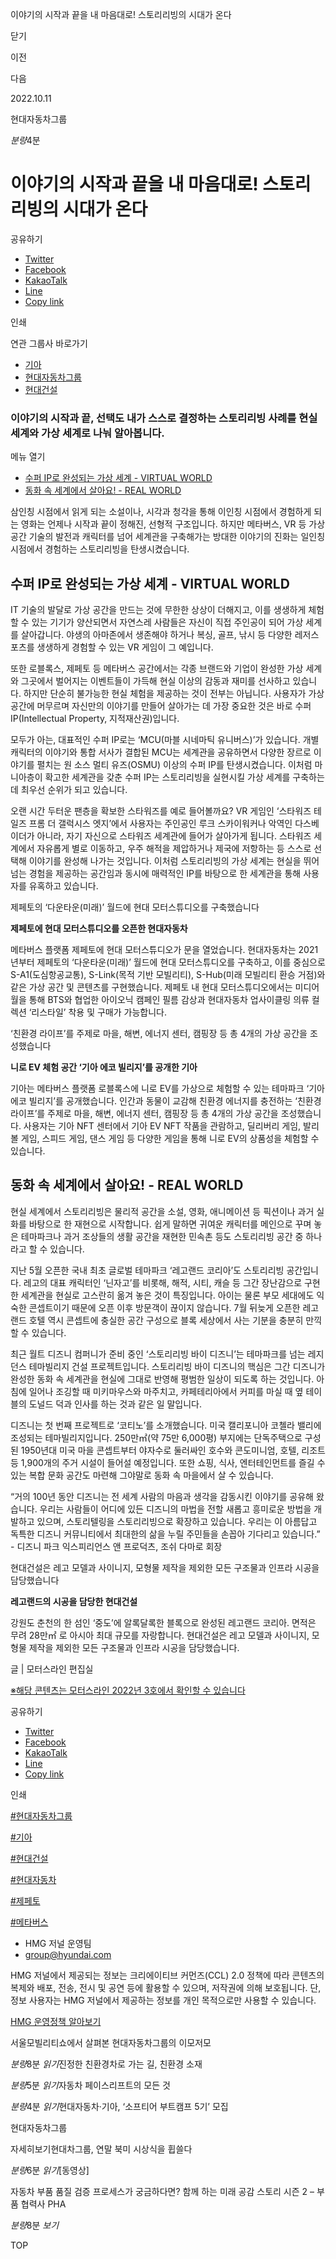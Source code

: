 이야기의 시작과 끝을 내 마음대로! 스토리리빙의 시대가 온다






닫기

이전

다음

2022.10.11

현대자동차그룹


*분량*4분

# 이야기의 시작과 끝을 내 마음대로! 스토리리빙의 시대가 온다

공유하기

* [Twitter](# "새창으로 열림")
* [Facebook](# "새창으로 열림")
* [KakaoTalk](# "새창으로 열림")
* [Line](# "새창으로 열림")
* [Copy link](#)

인쇄

연관 그룹사 바로가기

* [기아](http://www.kia.com)
* [현대자동차그룹](http://www.hyundai.co.kr)
* [현대건설](http://www.hdec.kr/)



### 이야기의 시작과 끝, 선택도 내가 스스로 결정하는 스토리리빙 사례를 현실 세계와 가상 세계로 나눠 알아봅니다.

메뉴 열기

* [수퍼 IP로 완성되는 가상 세계 - VIRTUAL WORLD](#target2)
* [동화 속 세계에서 살아요! - REAL WORLD](#target8)



삼인칭 시점에서 읽게 되는 소설이나, 시각과 청각을 통해 이인칭 시점에서 경험하게 되는 영화는 언제나 시작과 끝이 정해진, 선형적 구조입니다. 하지만 메타버스, VR 등 가상 공간 기술의 발전과 캐릭터를 넘어 세계관을 구축해가는 방대한 이야기의 진화는 일인칭 시점에서 경험하는 스토리리빙을 탄생시켰습니다.

## 수퍼 IP로 완성되는 가상 세계 - VIRTUAL WORLD



IT 기술의 발달로 가상 공간을 만드는 것에 무한한 상상이 더해지고, 이를 생생하게 체험할 수 있는 기기가 양산되면서 자연스레 사람들은 자신이 직접 주인공이 되어 가상 세계를 살아갑니다. 야생의 아마존에서 생존해야 하거나 복싱, 골프, 낚시 등 다양한 레저스포츠를 생생하게 경험할 수 있는 VR 게임이 그 예입니다.

또한 로블록스, 제페토 등 메타버스 공간에서는 각종 브랜드와 기업이 완성한 가상 세계와 그곳에서 벌어지는 이벤트들이 가득해 현실 이상의 감동과 재미를 선사하고 있습니다. 하지만 단순히 불가능한 현실 체험을 제공하는 것이 전부는 아닙니다. 사용자가 가상 공간에 머무르며 자신만의 이야기를 만들어 살아가는 데 가장 중요한 것은 바로 수퍼 IP(Intellectual Property, 지적재산권)입니다.

모두가 아는, 대표적인 수퍼 IP로는 ‘MCU(마블 시네마틱 유니버스)’가 있습니다. 개별 캐릭터의 이야기와 통합 서사가 결합된 MCU는 세계관을 공유하면서 다양한 장르로 이야기를 펼치는 원 소스 멀티 유즈(OSMU) 이상의 수퍼 IP를 탄생시켰습니다. 이처럼 마니아층이 확고한 세계관을 갖춘 수퍼 IP는 스토리리빙을 실현시킬 가상 세계를 구축하는 데 최우선 순위가 되고 있습니다.

오랜 시간 두터운 팬층을 확보한 스타워즈를 예로 들어볼까요? VR 게임인 ‘스타워즈 테일즈 프롬 더 갤럭시스 엣지’에서 사용자는 주인공인 루크 스카이워커나 악역인 다스베이더가 아니라, 자기 자신으로 스타워즈 세계관에 들어가 살아가게 됩니다. 스타워즈 세계에서 자유롭게 별로 이동하고, 우주 해적을 제압하거나 제국에 저항하는 등 스스로 선택해 이야기를 완성해 나가는 것입니다. 이처럼 스토리리빙의 가상 세계는 현실을 뛰어넘는 경험을 제공하는 공간임과 동시에 매력적인 IP를 바탕으로 한 세계관을 통해 사용자를 유혹하고 있습니다.

제페토의 ‘다운타운(미래)’ 월드에 현대 모터스튜디오를 구축했습니다



**제페토에 현대 모터스튜디오를 오픈한 현대자동차**

메타버스 플랫폼 제페토에 현대 모터스튜디오가 문을 열었습니다. 현대자동차는 2021년부터 제페토의 ‘다운타운(미래)’ 월드에 현대 모터스튜디오를 구축하고, 이를 중심으로 S-A1(도심항공교통), S-Link(목적 기반 모빌리티), S-Hub(미래 모빌리티 환승 거점)와 같은 가상 공간 및 콘텐츠를 구현했습니다. 제페토 내 현대 모터스튜디오에서는 미디어월을 통해 BTS와 협업한 아이오닉 캠페인 필름 감상과 현대자동차 업사이클링 의류 컬렉션 ‘리스타일’ 착용 및 구매가 가능합니다.

‘친환경 라이프’를 주제로 마을, 해변, 에너지 센터, 캠핑장 등 총 4개의 가상 공간을 조성했습니다



**니로 EV 체험 공간 ‘기아 에코 빌리지’를 공개한 기아**

기아는 메타버스 플랫폼 로블록스에 니로 EV를 가상으로 체험할 수 있는 테마파크 ‘기아 에코 빌리지’를 공개했습니다. 인간과 동물이 교감해 친환경 에너지를 충전하는 ‘친환경 라이프’를 주제로 마을, 해변, 에너지 센터, 캠핑장 등 총 4개의 가상 공간을 조성했습니다. 사용자는 기아 NFT 센터에서 기아 EV NFT 작품을 관람하고, 딜리버리 게임, 발리볼 게임, 스피드 게임, 댄스 게임 등 다양한 게임을 통해 니로 EV의 상품성을 체험할 수 있습니다.

## 동화 속 세계에서 살아요! - REAL WORLD



현실 세계에서 스토리리빙은 물리적 공간을 소설, 영화, 애니메이션 등 픽션이나 과거 실화를 바탕으로 한 재현으로 시작합니다. 쉽게 말하면 귀여운 캐릭터를 메인으로 꾸며 놓은 테마파크나 과거 조상들의 생활 공간을 재현한 민속촌 등도 스토리리빙 공간 중 하나라고 할 수 있습니다.

지난 5월 오픈한 국내 최초 글로벌 테마파크 ‘레고랜드 코리아’도 스토리리빙 공간입니다. 레고의 대표 캐릭터인 ‘닌자고’를 비롯해, 해적, 시티, 캐슬 등 그간 장난감으로 구현한 세계관을 현실로 고스란히 옮겨 놓은 것이 특징입니다. 아이는 물론 부모 세대에도 익숙한 콘셉트이기 때문에 오픈 이후 방문객이 끊이지 않습니다. 7월 뒤늦게 오픈한 레고랜드 호텔 역시 콘셉트에 충실한 공간 구성으로 블록 세상에서 사는 기분을 충분히 만끽할 수 있습니다.

최근 월트 디즈니 컴퍼니가 준비 중인 ‘스토리리빙 바이 디즈니’는 테마파크를 넘는 레지던스 테마빌리지 건설 프로젝트입니다. 스토리리빙 바이 디즈니의 핵심은 그간 디즈니가 완성한 동화 속 세계관을 현실에 그대로 반영해 평범한 일상이 되도록 하는 것입니다. 아침에 일어나 조깅할 때 미키마우스와 마주치고, 카페테리아에서 커피를 마실 때 옆 테이블의 도널드 덕과 인사를 하는 것과 같은 일 말입니다.

디즈니는 첫 번째 프로젝트로 ‘코티노’를 소개했습니다. 미국 캘리포니아 코첼라 밸리에 조성되는 테마빌리지입니다. 250만㎡(약 75만 6,000평) 부지에는 단독주택으로 구성된 1950년대 미국 마을 콘셉트부터 야자수로 둘러싸인 호수와 콘도미니엄, 호텔, 리조트 등 1,900개의 주거 시설이 들어설 예정입니다. 또한 쇼핑, 식사, 엔터테인먼트를 즐길 수 있는 복합 문화 공간도 마련해 그야말로 동화 속 마을에서 살 수 있습니다.

“거의 100년 동안 디즈니는 전 세계 사람의 마음과 생각을 감동시킨 이야기를 공유해 왔습니다. 우리는 사람들이 어디에 있든 디즈니의 마법을 전할 새롭고 흥미로운 방법을 개발하고 있으며, 스토리텔링을 스토리리빙으로 확장하고 있습니다. 우리는 이 아름답고 독특한 디즈니 커뮤니티에서 최대한의 삶을 누릴 주민들을 손꼽아 기다리고 있습니다.” - 디즈니 파크 익스피리언스 앤 프로덕츠, 조쉬 다마로 회장

현대건설은 레고 모델과 사이니지, 모형물 제작을 제외한 모든 구조물과 인프라 시공을 담당했습니다



**레고랜드의 시공을 담당한 현대건설**

강원도 춘천의 한 섬인 ‘중도’에 알록달록한 블록으로 완성된 레고랜드 코리아. 면적은 무려 28만㎡ 로 아시아 최대 규모를 자랑합니다. 현대건설은 레고 모델과 사이니지, 모형물 제작을 제외한 모든 구조물과 인프라 시공을 담당했습니다.

글 | 모터스라인 편집실

[※해당 콘텐츠는 모터스라인 2022년 3호에서 확인할 수 있습니다](https://www.hyundai.co.kr/about-us/publications)



공유하기

* [Twitter](# "새창으로 열림")
* [Facebook](# "새창으로 열림")
* [KakaoTalk](# "새창으로 열림")
* [Line](# "새창으로 열림")
* [Copy link](#)

인쇄

[#현대자동차그룹](/tag/727)

[#기아](/tag/723)

[#현대건설](/tag/1848)

[#현대자동차](/tag/722)

[#제페토](/tag/2352)

[#메타버스](/tag/1608)



* HMG 저널 운영팀
* [group@hyundai.com](mailto:group@hyundai.com)

HMG 저널에서 제공되는 정보는 크리에이티브 커먼즈(CCL) 2.0 정책에 따라 콘텐츠의 복제와 배포, 전송, 전시 및 공연 등에 활용할 수 있으며, 저작권에 의해 보호됩니다.
단, 정보 사용자는 HMG 저널에서 제공하는 정보를 개인 목적으로만 사용할 수 있습니다.

[HMG 운영정책 알아보기](/footer/operationRegist)

서울모빌리티쇼에서 살펴본 현대자동차그룹의 이모저모

*분량*8분 *읽기*진정한 친환경차로 가는 길, 친환경 소재

*분량*5분 *읽기*자동차 페이스리프트의 모든 것

*분량*4분 *읽기*현대자동차·기아, ‘소프티어 부트캠프 5기’ 모집

현대자동차그룹

 자세히보기현대차그룹, 연말 북미 시상식을 휩쓸다

*분량*6분 *읽기*[동영상]

자동차 부품 품질 검증 프로세스가 궁금하다면? 함께 하는 미래 공감 스토리 시즌 2 – 부품 협력사 PHA

*분량*8분 *보기*

TOP